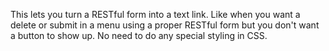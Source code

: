 This lets you turn a RESTful form into a text link. Like when you want a delete or submit in a menu using a proper RESTful form but you don't want a button to show up. No need to do any special styling in CSS.
